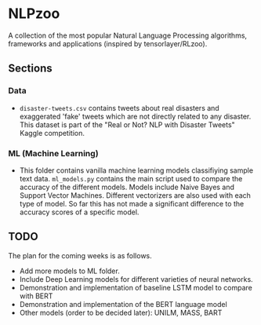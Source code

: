 # NLPzoo
A collection of the most popular Natural Language Processing algorithms, frameworks and applications (inspired by tensorlayer/RLzoo).

## Sections

### Data
* `disaster-tweets.csv` contains tweets about real disasters and exaggerated 'fake' tweets which are not directly related to any disaster. This dataset is part of the "Real or Not? NLP with Disaster Tweets" Kaggle competition. 
 

### ML (Machine Learning)
* This folder contains vanilla machine learning models classifiying sample text data. `ml_models.py` contains the main script used to compare the accuracy of the different models. Models include Naive Bayes and Support Vector Machines. Different vectorizers are also used with each type of model. So far this has not made a significant difference to the accuracy scores of a specific model. 

## TODO

The plan for the coming weeks is as follows. 
* Add more models to ML folder.
* Include Deep Learning models for different varieties of neural networks. 
* Demonstration and implementation of baseline LSTM model to compare with BERT
* Demonstration and implementation of the BERT language model
* Other models (order to be decided later): UNILM, MASS, BART
